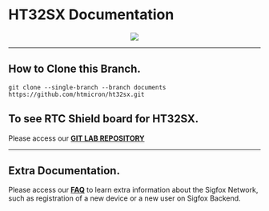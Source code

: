 # HT32SX Documentation

<div align="center">
  <img src="https://user-images.githubusercontent.com/59176599/91726479-ada28900-eb76-11ea-881b-882a07a4c130.JPG">
</div>

<hr>

## How to Clone this Branch.

```
git clone --single-branch --branch documents https://github.com/htmicron/ht32sx.git 
```

## To see RTC Shield board for HT32SX.
Please access our [**GIT LAB REPOSITORY**](https://gitlab.com/humbertokramm/TCC-RTC)


<hr>

## Extra Documentation.

Please access our [**FAQ**](https://github.com/htmicron/ht32sx/tree/faq) to learn extra information about the Sigfox Network, such as registration of a new device or a new user on Sigfox Backend.


